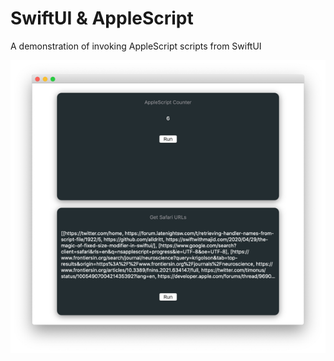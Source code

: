 # SwiftUI & AppleScript

A demonstration of invoking AppleScript scripts from SwiftUI

![screenshot](screenshot.png)